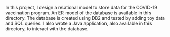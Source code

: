 In this project, I design a relational model to store data for the COVID-19 vaccination program. An ER model of the database is available in this directory. The database is created using DB2 and tested by adding toy data and SQL queries. I also wrote a Java application, also available in this directory, to interact with the database. 
